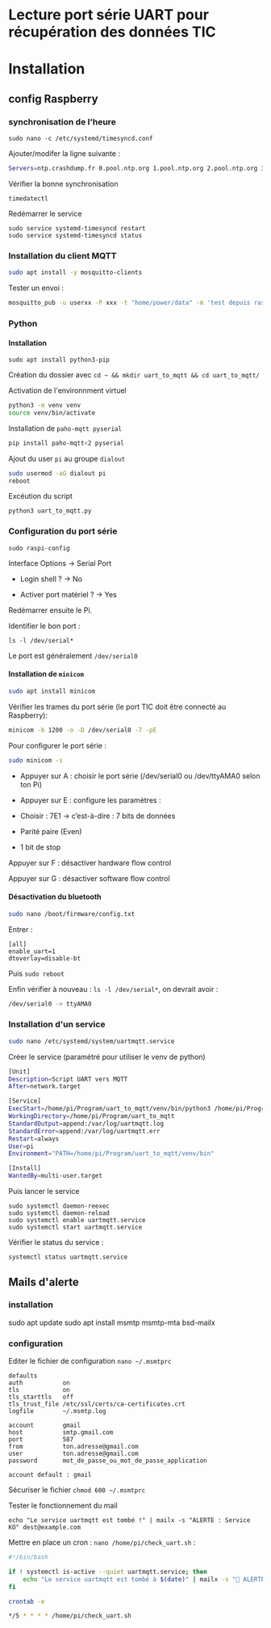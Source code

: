 # Lecture port série UART pour récupération des données TIC

# Installation

## config Raspberry
### synchronisation de l'heure

`sudo nano -c /etc/systemd/timesyncd.conf`

Ajouter/modifer la ligne suivante :

```bash
Servers=ntp.crashdump.fr 0.pool.ntp.org 1.pool.ntp.org 2.pool.ntp.org 3.pool.ntp.org
```
Vérifier la bonne synchronisation
```
timedatectl
```
Redémarrer le service 

```
sudo service systemd-timesyncd restart
sudo service systemd-timesyncd status
```
### Installation du client MQTT

```bash
sudo apt install -y mosquitto-clients
```

Tester un envoi :
```bash
mosquitto_pub -u userxx -P xxx -t "home/power/data" -m 'test depuis rasp' -h 192.168.x.xx -p 1883 -q 1
```

### Python


#### Installation
```
sudo apt install python3-pip
```
Création du dossier avec `cd ~ && mkdir uart_to_mqtt && cd uart_to_mqtt/`

Activation de l'environnment virtuel
```bash
python3 -m venv venv
source venv/bin/activate
```

Installation de ```paho-mqtt pyserial```
```bash
pip install paho-mqtt<2 pyserial
```

Ajout du user `pi` au groupe `dialout`

```bash
sudo usermod -aG dialout pi
reboot
```

Excéution du script 
```
python3 uart_to_mqtt.py
```
### Configuration du port série
```  
sudo raspi-config
```

Interface Options → Serial Port

- Login shell ? → No

- Activer port matériel ? → Yes

Redémarrer ensuite le Pi.

Identifier le bon port :

`ls -l /dev/serial*`

Le port est généralement `/dev/serial0`

#### Installation de `minicom`
```bash
sudo apt install minicom
```

Vérifier les trames du port série (le port TIC doit être connecté au Raspberry):

```bash
minicom -b 1200 -o -D /dev/serial0 -7 -pE
```

Pour configurer le port série :

```bash
sudo minicom -s
```

- Appuyer sur A : choisir le port série (/dev/serial0 ou /dev/ttyAMA0 selon ton Pi)
- Appuyer sur E : configure les paramètres :

- Choisir : 7E1 → c’est-à-dire : 7 bits de données
- Parité paire (Even)
- 1 bit de stop

Appuyer sur F : désactiver hardware flow control

Appuyer sur G : désactiver software flow control

#### Désactivation du bluetooth

```bash 
sudo nano /boot/firmware/config.txt
```
Entrer : 
```
[all]
enable_uart=1
dtoverlay=disable-bt
```
Puis `sudo reboot`

Enfin vérifier à nouveau : `ls -l /dev/serial*`, on devrait avoir : 

```bash
/dev/serial0 -> ttyAMA0
```

### Installation d'un service
```bash
sudo nano /etc/systemd/system/uartmqtt.service
```
Créer le service (paramétré pour utiliser le venv de python)
```bash
[Unit]
Description=Script UART vers MQTT
After=network.target

[Service]
ExecStart=/home/pi/Program/uart_to_mqtt/venv/bin/python3 /home/pi/Program/uart_to_mqtt/uart_to_mqtt.py
WorkingDirectory=/home/pi/Program/uart_to_mqtt
StandardOutput=append:/var/log/uartmqtt.log
StandardError=append:/var/log/uartmqtt.err
Restart=always
User=pi
Environment="PATH=/home/pi/Program/uart_to_mqtt/venv/bin"

[Install]
WantedBy=multi-user.target
```

Puis lancer le service 
```
sudo systemctl daemon-reexec
sudo systemctl daemon-reload
sudo systemctl enable uartmqtt.service
sudo systemctl start uartmqtt.service
```
Vérifier le status du service :
```
systemctl status uartmqtt.service
```
## Mails d'alerte 

### installation 
sudo apt update
sudo apt install msmtp msmtp-mta bsd-mailx

### configuration

Editer le fichier de configuration  `nano ~/.msmtprc`

```shell
defaults
auth           on
tls            on
tls_starttls   off
tls_trust_file /etc/ssl/certs/ca-certificates.crt
logfile        ~/.msmtp.log

account        gmail
host           smtp.gmail.com
port           587
from           ton.adresse@gmail.com
user           ton.adresse@gmail.com
password       mot_de_passe_ou_mot_de_passe_application

account default : gmail
```

Sécuriser le fichier `chmod 600 ~/.msmtprc`

Tester le fonctionnement  du mail 
```
echo "Le service uartmqtt est tombé !" | mailx -s "ALERTE : Service KO" dest@example.com
```

Mettre en place un cron : `nano /home/pi/check_uart.sh` :

```bash
#!/bin/bash

if ! systemctl is-active --quiet uartmqtt.service; then
    echo "Le service uartmqtt est tombé à $(date)" | mailx -s "🛑 ALERTE - uartmqtt KO" you@example.com
fi

crontab -e

*/5 * * * * /home/pi/check_uart.sh
```